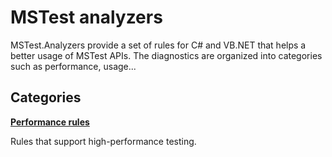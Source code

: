 # MSTest analyzers

MSTest.Analyzers provide a set of rules for C# and VB.NET that helps a better usage of MSTest APIs. The diagnostics are organized into categories such as performance, usage...

## Categories

**[Performance rules](PerformanceRules.md)**

Rules that support high-performance testing.
